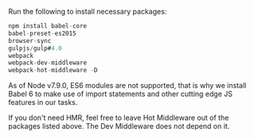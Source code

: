 Run the following to install necessary packages:

```Node.js
npm install babel-core
babel-preset-es2015
browser-sync
gulpjs/gulp#4.0
webpack
webpack-dev-middleware
webpack-hot-middleware -D
```

As of Node v7.9.0, ES6 modules are not supported, that is why we install Babel 6 to make use of import statements and other cutting edge JS features in our tasks.

If you don't need HMR, feel free to leave Hot Middleware out of the packages listed above. The Dev Middleware does not depend on it.
